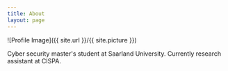 ```yaml
---
title: About
layout: page
---
```

![Profile Image]({{ site.url }}/{{ site.picture }})


<p>Cyber security master's student at Saarland University. Currently research assistant at CISPA.</p>
